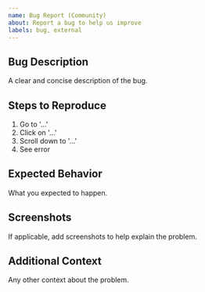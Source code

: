 ```yaml
---
name: Bug Report (Community)
about: Report a bug to help us improve
labels: bug, external
---
```


## Bug Description

A clear and concise description of the bug.

## Steps to Reproduce

1. Go to '...'
2. Click on '...'
3. Scroll down to '...'
4. See error

## Expected Behavior

What you expected to happen.

## Screenshots

If applicable, add screenshots to help explain the problem.

## Additional Context

Any other context about the problem.
